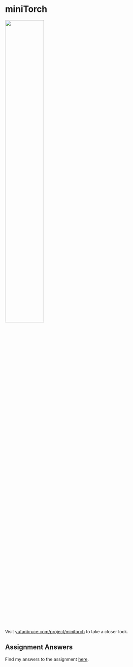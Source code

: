 # miniTorch

<img src="https://minitorch.github.io/minitorch.svg" width="50%">

Visit [yufanbruce.com/project/minitorch](https://yufanbruce.com/project/minitorch) to take a closer look.



## Assignment Answers

Find my answers to the assignment [here](./Assignment.md).
